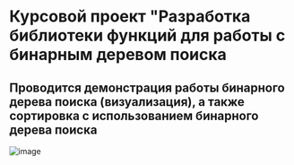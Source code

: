 # Курсовой проект "Разработка библиотеки функций для работы с бинарным деревом поиска
## Проводится демонстрация работы бинарного дерева поиска (визуализация), а также сортировка с использованием бинарного дерева поиска
![image](https://github.com/rubyqwerty/Course_Project_BynTreeSearch/assets/44926523/a9ec9719-94b6-4108-b844-bac36f5e3c09)
